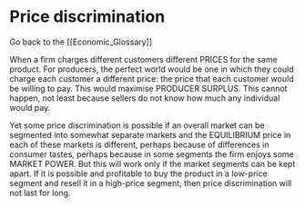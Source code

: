# Price discrimination

Go back to the [[Economic_Glossary]]


When a firm charges different customers different PRICES for the same product. For producers, the perfect world would be one in which they could charge each customer a different price: the price that each customer would be willing to pay. This would maximise PRODUCER SURPLUS. This cannot happen, not least because sellers do not know how much any individual would pay.

Yet some price discrimination is possible if an overall market can be segmented into somewhat separate markets and the EQUILIBRIUM price in each of these markets is different, perhaps because of differences in consumer tastes, perhaps because in some segments the firm enjoys some MARKET POWER. But this will work only if the market segments can be kept apart. If it is possible and profitable to buy the product in a low-price segment and resell it in a high-price segment, then price discrimination will not last for long.

